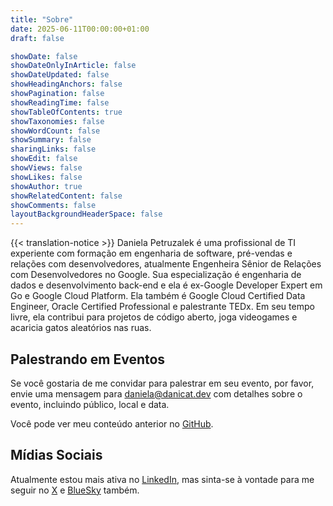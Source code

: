 ```yaml
---
title: "Sobre"
date: 2025-06-11T00:00:00+01:00
draft: false

showDate: false
showDateOnlyInArticle: false
showDateUpdated: false
showHeadingAnchors: false
showPagination: false
showReadingTime: false
showTableOfContents: true
showTaxonomies: false 
showWordCount: false
showSummary: false
sharingLinks: false
showEdit: false
showViews: false
showLikes: false
showAuthor: true
showRelatedContent: false
showComments: false
layoutBackgroundHeaderSpace: false
---
```

{{< translation-notice >}}
Daniela Petruzalek é uma profissional de TI experiente com formação em engenharia de software, pré-vendas e relações com desenvolvedores, atualmente Engenheira Sênior de Relações com Desenvolvedores no Google. Sua especialização é engenharia de dados e desenvolvimento back-end e ela é ex-Google Developer Expert em Go e Google Cloud Platform. Ela também é Google Cloud Certified Data Engineer, Oracle Certified Professional e palestrante TEDx. Em seu tempo livre, ela contribui para projetos de código aberto, joga videogames e acaricia gatos aleatórios nas ruas.

## Palestrando em Eventos

Se você gostaria de me convidar para palestrar em seu evento, por favor, envie uma mensagem para daniela@danicat.dev com detalhes sobre o evento, incluindo público, local e data.

Você pode ver meu conteúdo anterior no [GitHub](https://github.com/danicat83/public-speaking).

## Mídias Sociais

Atualmente estou mais ativa no [LinkedIn](https://www.linkedin.com/in/petruzalek/), mas sinta-se à vontade para me seguir no [X](https://twitter.com/danicat83) e [BlueSky](https://bsky.app/profile/danicat83.bsky.social) também.